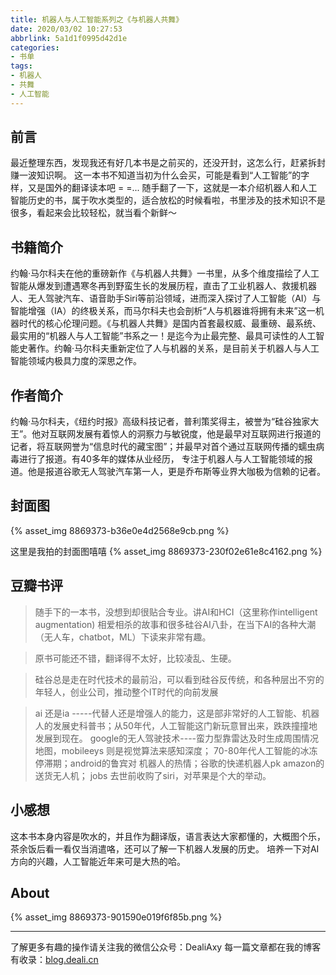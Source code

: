 ```yaml
---
title: 机器人与人工智能系列之《与机器人共舞》
date: 2020/03/02 10:27:53
abbrlink: 5a1d1f0995d42d1e
categories:
- 书单
tags:
- 机器人
- 共舞
- 人工智能
---
```

## 前言
最近整理东西，发现我还有好几本书是之前买的，还没开封，这怎么行，赶紧拆封赚一波知识啊。
这一本书不知道当初为什么会买，可能是看到“人工智能”的字样，又是国外的翻译读本吧 = =...
随手翻了一下，这就是一本介绍机器人和人工智能历史的书，属于吹水类型的，适合放松的时候看啦，书里涉及的技术知识不是很多，看起来会比较轻松，就当看个新鲜～

## 书籍简介
约翰·马尔科夫在他的重磅新作《与机器人共舞》一书里，从多个维度描绘了人工智能从爆发到遭遇寒冬再到野蛮生长的发展历程，直击了工业机器人、救援机器人、无人驾驶汽车、语音助手Siri等前沿领域，进而深入探讨了人工智能（AI）与智能增强（IA）的终极关系，而马尔科夫也会剖析“人与机器谁将拥有未来”这一机器时代的核心伦理问题。《与机器人共舞》是国内首套最权威、最重磅、最系统、最实用的“机器人与人工智能”书系之一！是迄今为止最完整、最具可读性的人工智能史著作。约翰·马尔科夫重新定位了人与机器的关系，是目前关于机器人与人工智能领域内极具力度的深思之作。

## 作者简介
约翰·马尔科夫，《纽约时报》高级科技记者，普利策奖得主，被誉为“硅谷独家大王”。他对互联网发展有着惊人的洞察力与敏锐度，他是最早对互联网进行报道的记者，将互联网誉为“信息时代的藏宝图”；并最早对首个通过互联网传播的蠕虫病毒进行了报道。有40多年的媒体从业经历， 专注于机器人与人工智能领域的报道。他是报道谷歌无人驾驶汽车第一人，更是乔布斯等业界大咖极为信赖的记者。


## 封面图
{% asset_img 8869373-b36e0e4d2568e9cb.png %}

这里是我拍的封面图嘻嘻
{% asset_img 8869373-230f02e61e8c4162.png %}


## 豆瓣书评
>随手下的一本书，没想到却很贴合专业。讲AI和HCI（这里称作intelligent augmentation) 相爱相杀的故事和很多硅谷AI八卦，在当下AI的各种大潮（无人车，chatbot，ML）下读来非常有趣。

>原书可能还不错，翻译得不太好，比较凌乱、生硬。

>硅谷总是走在时代技术的最前沿，可以看到硅谷反传统，和各种层出不穷的年轻人，创业公司，推动整个IT时代的向前发展

>ai 还是ia -----代替人还是增强人的能力，这是部非常好的人工智能、机器人的发展史科普书；从50年代，人工智能这门新玩意冒出来，跌跌撞撞地发展到现在。 google的无人驾驶技术----蛮力型靠雷达及时生成周围情况地图，mobileeys 则是视觉算法来感知深度； 70-80年代人工智能的冰冻停滞期；android的鲁宾对 机器人的热情；谷歌的快递机器人pk amazon的 送货无人机； jobs 去世前收购了siri，对苹果是个大的举动。


## 小感想
这本书本身内容是吹水的，并且作为翻译版，语言表达大家都懂的，大概图个乐，茶余饭后看一看仅当消遣咯，还可以了解一下机器人发展的历史。
培养一下对AI方向的兴趣，人工智能近年来可是大热的哈。


## About
{% asset_img 8869373-901590e019f6f85b.png %}

---------------
了解更多有趣的操作请关注我的微信公众号：DealiAxy
每一篇文章都在我的博客有收录：[blog.deali.cn](http://blog.deali.cn)
